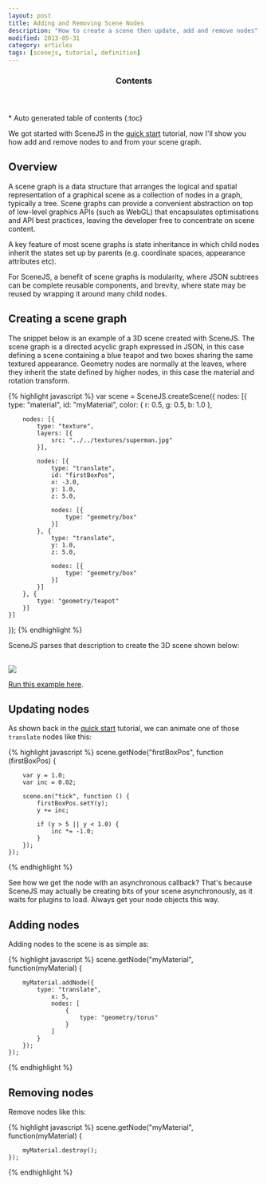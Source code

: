 ```yaml
---
layout: post
title: Adding and Removing Scene Nodes
description: "How to create a scene then update, add and remove nodes"
modified: 2013-05-31
category: articles
tags: [scenejs, tutorial, definition]
---
```


<section id="table-of-contents" class="toc">
  <header>
    <h3>Contents</h3>
  </header>
<div id="drawer" markdown="1">
*  Auto generated table of contents
{:toc}
</div>
</section><!-- /#table-of-contents -->

We got started with SceneJS in the [quick start](/articles/scenejs-quick-start) tutorial, now I'll show you how add and
remove nodes to and from your scene graph.

## Overview
A scene graph is a data structure that arranges the logical and spatial representation of a graphical scene as a collection
of nodes in a graph, typically a tree. Scene graphs can provide a convenient abstraction on top of low-level graphics APIs
(such as WebGL) that encapsulates optimisations and API best practices, leaving the developer free to concentrate on scene content.

A key feature of most scene graphs is state inheritance in which child nodes inherit the states set up by parents
(e.g. coordinate spaces, appearance attributes etc).

For SceneJS, a benefit of scene graphs is modularity, where JSON subtrees can be complete reusable components, and brevity,
where state may be reused by wrapping it around many child nodes.

## Creating a scene graph
The snippet below is an example of a 3D scene created with SceneJS. The scene graph is a directed acyclic graph expressed
in JSON, in this case defining a scene containing a blue teapot and two boxes sharing the same textured appearance.
Geometry nodes are normally at the leaves, where they inherit the state defined by higher nodes, in this case the material
and rotation transform.

{% highlight javascript %}
var scene = SceneJS.createScene({
    nodes: [{
        type: "material",
        id: "myMaterial",
        color: {
            r: 0.5,
            g: 0.5,
            b: 1.0
        },

        nodes: [{
            type: "texture",
            layers: [{
                src: "../../textures/superman.jpg"
            }],

            nodes: [{
                type: "translate",
                id: "firstBoxPos",
                x: -3.0,
                y: 1.0,
                z: 5.0,

                nodes: [{
                    type: "geometry/box"
                }]
            }, {
                type: "translate",
                y: 1.0,
                z: 5.0,

                nodes: [{
                    type: "geometry/box"
                }]
            }]
        }, {
            type: "geometry/teapot"
        }]
    }]
});
{% endhighlight %}

SceneJS parses that description to create the 3D scene shown below:
<br/><br/>

[![](http://scenejs.org/images/secondExample.jpg)](http://scenejs.org/examples.html?page=secondExample)

[Run this example here](http://scenejs.org/examples.html?page=secondExample).

## Updating nodes
As shown back in the [quick start](/articles/scenejs-quick-start) tutorial, we can animate one of those ```translate```
nodes like this:

{% highlight javascript %}
scene.getNode("firstBoxPos",
    function (firstBoxPos) {

        var y = 1.0;
        var inc = 0.02;

        scene.on("tick", function () {
            firstBoxPos.setY(y);
            y += inc;

            if (y > 5 || y < 1.0) {
                inc *= -1.0;
            }
        });
    });
{% endhighlight %}

See how we get the node with an asynchronous callback? That's because SceneJS may actually be creating bits
of your scene asynchronously, as it waits for plugins to load. Always get your node objects this way.

## Adding nodes
Adding nodes to the scene is as simple as:

{% highlight javascript %}
scene.getNode("myMaterial",
    function(myMaterial) {

        myMaterial.addNode({
            type: "translate",
                x: 5,
                nodes: [
                    {
                        type: "geometry/torus"
                    }
                ]
            }
        });
    });
{% endhighlight %}

## Removing nodes
Remove nodes like this:

{% highlight javascript %}
scene.getNode("myMaterial",
    function(myMaterial) {

        myMaterial.destroy();
    });
{% endhighlight %}
